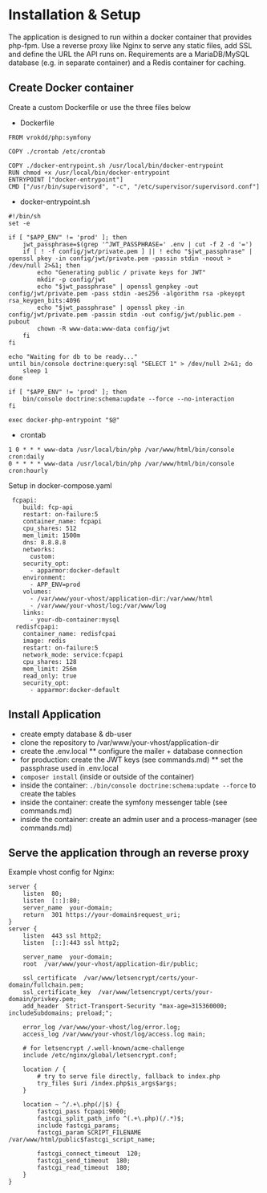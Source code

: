 # Installation & Setup

The application is designed to run within a docker container that provides
php-fpm. Use a reverse proxy like Nginx to serve any static files, add SSL and
define the URL the API runs on.
Requirements are a MariaDB/MySQL database (e.g. in separate container) and
a Redis container for caching.

## Create Docker container

Create a custom Dockerfile or use the three files below

* Dockerfile
```
FROM vrokdd/php:symfony

COPY ./crontab /etc/crontab

COPY ./docker-entrypoint.sh /usr/local/bin/docker-entrypoint
RUN chmod +x /usr/local/bin/docker-entrypoint
ENTRYPOINT ["docker-entrypoint"]
CMD ["/usr/bin/supervisord", "-c", "/etc/supervisor/supervisord.conf"]
```

* docker-entrypoint.sh
```
#!/bin/sh
set -e

if [ "$APP_ENV" != 'prod' ]; then
    jwt_passphrase=$(grep '^JWT_PASSPHRASE=' .env | cut -f 2 -d '=')
    if [ ! -f config/jwt/private.pem ] || ! echo "$jwt_passphrase" | openssl pkey -in config/jwt/private.pem -passin stdin -noout > /dev/null 2>&1; then
        echo "Generating public / private keys for JWT"
        mkdir -p config/jwt
        echo "$jwt_passphrase" | openssl genpkey -out config/jwt/private.pem -pass stdin -aes256 -algorithm rsa -pkeyopt rsa_keygen_bits:4096
        echo "$jwt_passphrase" | openssl pkey -in config/jwt/private.pem -passin stdin -out config/jwt/public.pem -pubout
        chown -R www-data:www-data config/jwt
    fi
fi

echo "Waiting for db to be ready..."
until bin/console doctrine:query:sql "SELECT 1" > /dev/null 2>&1; do
    sleep 1
done

if [ "$APP_ENV" != 'prod' ]; then
    bin/console doctrine:schema:update --force --no-interaction
fi

exec docker-php-entrypoint "$@"
```

* crontab
```
1 0 * * * www-data /usr/local/bin/php /var/www/html/bin/console cron:daily
0 * * * * www-data /usr/local/bin/php /var/www/html/bin/console cron:hourly
```

Setup in docker-compose.yaml
```
 fcpapi:
    build: fcp-api
    restart: on-failure:5
    container_name: fcpapi
    cpu_shares: 512
    mem_limit: 1500m
    dns: 8.8.8.8
    networks:
      custom:
    security_opt:
      - apparmor:docker-default
    environment:
      - APP_ENV=prod
    volumes:
      - /var/www/your-vhost/application-dir:/var/www/html
      - /var/www/your-vhost/log:/var/www/log
    links:
      - your-db-container:mysql
  redisfcpapi:
    container_name: redisfcpai
    image: redis
    restart: on-failure:5
    network_mode: service:fcpapi
    cpu_shares: 128
    mem_limit: 256m
    read_only: true
    security_opt:
      - apparmor:docker-default
```

## Install Application
* create empty database & db-user 
* clone the repository to /var/www/your-vhost/application-dir
* create the .env.local
** configure the mailer + database connection
* for production: create the JWT keys (see commands.md)
** set the passphrase used in .env.local
* `composer install` (inside or outside of the container)
* inside the container: `./bin/console doctrine:schema:update --force` to
  create the tables
* inside the container: create the symfony messenger table (see commands.md)
* inside the container: create an admin user and a process-manager (see commands.md)

## Serve the application through an reverse proxy

Example vhost config for Nginx:
```
server {
    listen  80;
    listen  [::]:80;
    server_name  your-domain;
    return  301 https://your-domain$request_uri;
}
server {
    listen  443 ssl http2;
    listen  [::]:443 ssl http2;

    server_name  your-domain;
    root  /var/www/your-vhost/application-dir/public;

    ssl_certificate  /var/www/letsencrypt/certs/your-domain/fullchain.pem;
    ssl_certificate_key  /var/www/letsencrypt/certs/your-domain/privkey.pem;
    add_header  Strict-Transport-Security "max-age=315360000; includeSubdomains; preload;";

    error_log /var/www/your-vhost/log/error.log;
    access_log /var/www/your-vhost/log/access.log main;

    # for letsencrypt /.well-known/acme-challenge
    include /etc/nginx/global/letsencrypt.conf;

    location / {
        # try to serve file directly, fallback to index.php
        try_files $uri /index.php$is_args$args;
    }

    location ~ ^/.+\.php(/|$) {
        fastcgi_pass fcpapi:9000;
        fastcgi_split_path_info ^(.+\.php)(/.*)$;
        include fastcgi_params;
        fastcgi_param SCRIPT_FILENAME /var/www/html/public$fastcgi_script_name;

        fastcgi_connect_timeout  120;
        fastcgi_send_timeout  180;
        fastcgi_read_timeout  180;
    }
}
```
